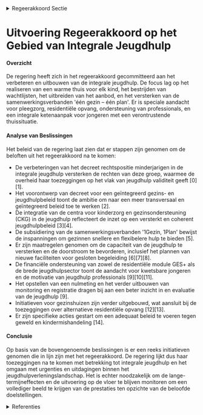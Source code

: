

<details>
        <summary>Regeerakkoord Sectie </summary>
        <p>1.2.1.5 Integrale jeugdhulp Elk kind heeft recht op een warme thuis waarin het veilig kan opgroeien, zich hechten en voorbereiden op een volwassen leven. Wanneer het kan, moet een kind thuis kunnen opgroeien met de nodige ondersteu-ning. De uitdagingen in het jeugdhulpland-schap blijven groot. In de afgelopen regeerpe-riode is extra geïnvesteerd, maar toch blijven de wachtlijsten een realiteit. We blijven dus investeren in rechtstreeks toegankelijke jeugdhulp zoals ambulante hulp en hulp aan huis, zodat de toegang tot de rechtstreekse hulpverlening verzekerd wordt. De samenwerkingsverbanden één gezin – één plan hebben als doel laagdrempelige, sneller inzetbare en beter afgestemde hulp aan kinderen, jongeren en gezinnen te bieden en dit via één gezinsplan. Momenteel zijn er vijftien samenwerkingsverbanden opgestart. We willen dit aanbod verder uitbouwen en gebiedsdekkend maken voor heel Vlaanderen. We breiden de kindreflex uit naar andere sectoren. Wanneer blijkt dat de opvoedingssituatie verontrustend is, mogen we niet aarzelen en moeten jongeren tijdelijk of permanent uit huis geplaatst worden. Bij uithuisplaat-sing is pleegzorg het eerste alternatief. We investeren in het niet-rechtstreeks toegan-kelijk aanbod. Daarnaast investeren we in alternatieve residentiële opvang zoals gezinshuizen, na evaluatie van het lopende proefproject. Binnen het integrale jeugdhul-plandschap maken we daarvoor een module gezinshuizen beschikbaar die professionele dag- en nachtopvang moge-lijk maakt in een warme thuiscontext. We bieden extra ondersteuning voor klein-schalige leefgroepen met inwonende ouders en onderzoeken, naar Nederlands voorbeeld, ook de mogelijkheid van een gezamenlijke uithuisplaatsing (ouders en kinderen). We verzekeren de zorg voor het personeel dat in de residentiële jeugdhulp werkt en waken erover dat er voldoende mensen gemotiveerd en gekwalificeerd zijn om in de jeugdhulp te werken. We investeren in de capaciteit van de jeugdhulp voor kwetsbare jongeren en in kleinere leefgroepen in residentiële voorzie-ningen. Daarnaast voorzien we een evalu-atie van het decreet Integrale Jeugdhulp en het achterliggende financieringssysteem. Op basis van de aanbevelingen van de lopende evaluatie van het decreet integrale jeugdhulp en het longitudinale onderzoek in de jeugdhulp installeren we een nulme-ting, dit naar analogie van de al opgestarte nulmeting in het kader van het decreet jeugddelinquentierecht. Aansluitend bouwen we hiertoe de unieke registratie en de indicatoren van het longitudinale onderzoek verder uit binnen e-Youth. In het jeugdhulpverleningslandschap wordt er blijvend ingezet op gespecialiseerde opvang en integrale begeleiding van slacht-offers van tienerpooiers maar ook voor opvang van niet-begeleide minderjarige vluchtelingen die het slachtoffer zijn van mensenhandel. De hulpverlening ontwikkelt bovendien een aanklampend zorgbeleid ten aanzien van zwangere vrouwen en moeders met een verslavingsproblematiek. Dit kan door te werken met een systeem van ondertoezicht-stelling zoals in Nederland met gezins-voogden die de (aanstaande) moeders begeleiden en proberen hun levensstijl positief te beïnvloeden. Bovendien wordt er ook in samenwerking met het federale niveau getracht om de gedwongen opname mogelijk te maken. Wanneer er sprake is van delinquent gedrag, mede als gevolg van een verontrus-tende thuissituatie, voorzien we in een integrale ketenaanpak. Hiervoor treden we in overleg met o.a. de minister bevoegd voor Justitie en Handhaving, Onderwijs, Binnenlands Bestuur, enzovoort. De uitrol van het nieuwe jeugddelinquentie-recht zal verlopen in nauwe samenwerking met de minister bevoegd voor Justitie en Handhaving. De minister van Welzijn staat in voor de financiering, de erkenning en het toezicht op de private en publieke organi-saties die zowel het noodzakelijke aanbod binnen de integrale jeugdhulp als in het kader van het jeugddelinquentierecht organiseren. Daarbij behoort de organisatie van bijkomende plaatsen binnen de private beveiligende opvang, de gesloten oriëntatie en begeleiding in de gemeenschapsinstel-lingen waarvan de renovatie en de geplande uitbreiding wordt voortgezet We sluiten het Vlaams detentiecentrum in Tongeren deze regeerperiode. De capaciteit hiervan wordt elders ondergebracht. Er worden plaatsen gecreëerd in een gesloten afdeling van de jeugdpsychiatrische dienst in overleg met de federale overheid. Wanneer er sprake is van delinquent gedrag, mede als gevolg van een verontrustende thuissituatie, moet de organisatie van het aanbod in de jeugdhulp en bijkomende maatregelen een keten-aanpak met casusoverleg en gedeeld beroepsgeheim mogelijk maken. Bijzondere aandacht gaat uit naar de afstemming met de integrale jeugdhulp in functie van een naadloze aanpak en de overgang van minderjarigheid naar meerderjarigheid zodat een adequate opvolging van de jongvolwassene gewaarborgd blijft. Aangezien de internaten onderwijs meer en meer geplaatste jongeren opvangen, bekijken we samen met de internaten MPI GO! en de IPO’s wat hun rol is in het welzijnslandschap in samenspraak met het beleidsdomein Onderwijs. We werken verder aan een gericht beleid om geweld, misbruik en kindermishandeling tegen te gaan. We zetten de strijd tegen grensoverschrijdend gedrag onverminderd verder. Samen met de beleidsdomeinen justitie, onderwijs, cultuur, jeugd, sport en media bevestigen we het engagement om duurzaam werk te maken van beleidsacties die zowel de fysieke, psychische als seksuele integriteit beschermen. We werken daarbij verder op basis van het actieplan integriteit en hebben aandacht voor kwaliteitsbevor-dering, sensibilisering, preventie en een adequaat en gepast reactiebeleid. We zorgen tevens voor een snelle operationali-sering van de verruimde werking van de ‘Erkennings- en bemiddelingscommissie voor slachtoffers van historisch misbruik’. We brengen de expertise van de ondersteu-ningscentra jeugdzorg en de vertrouwens-centra kindermishandeling samen tot één gemandateerde voorziening die 24/7 bereikbaar is als duidelijk aanspreekpunt bij maatschappelijke verontrusting. De doelgroep van jongvolwassenen verdient bijzondere aandacht. Innovatieve vormen van wonen en de afstemming met volwassenhulp zijn daarbij prioriteiten, alsook de mogelijkheid tot verplichte verderzetting van de hulpverlening. We blijven aandacht hebben voor de afstemming van de Vlaamse integrale jeugdhulp en de federaal geregelde kinder- en jeugdpsychiatrie, in navolging van het goedgekeurde beleid inzake geestelijke gezondheidszorg bij kinderen en jongeren. Tenslotte versoepelen we waar mogelijk de voorwaarden om plaatsen te creëren voor jongeren met extreme gedrags- en emoti-onele problemen (GES+). We maken een intersectoraal gelijk speelveld om deze plaatsen te realiseren en te financieren. </p>
        </details> 

# Uitvoering Regeerakkoord op het Gebied van Integrale Jeugdhulp

#### Overzicht
De regering heeft zich in het regeerakkoord gecommitteerd aan het verbeteren en uitbouwen van de integrale jeugdhulp. De focus lag op het realiseren van een warme thuis voor elk kind, het bestrijden van wachtlijsten, het uitbreiden van het aanbod, en het versterken van de samenwerkingsverbanden 'één gezin – één plan'. Er is speciale aandacht voor pleegzorg, residentiële opvang, ondersteuning van professionals, en een integrale ketenaanpak voor jongeren met een verontrustende thuissituatie.

#### Analyse van Beslissingen
Het beleid van de regering laat zien dat er stappen zijn genomen om de beloften uit het regeerakkoord na te komen:

- De verbeteringen van het decreet rechtspositie minderjarigen in de integrale jeugdhulp versterken de rechten van deze groep, waarmee de overheid haar toezeggingen op het vlak van jeugdhulp validiteit geeft \[0\]\[1\].
- Het voorontwerp van decreet voor een geïntegreerd gezins- en jeugdhulpbeleid toont de ambitie om naar een meer transversaal en geïntegreerd beleid toe te werken \[2\].
- De integratie van de centra voor kinderzorg en gezinsondersteuning (CKG) in de jeugdhulp reflecteert de inzet op een versterkt en coherent jeugdhulpbeleid \[3\]\[4\].
- De subsidiering van de samenwerkingsverbanden '1Gezin, 1Plan' bewijst de inspanningen om gezinnen snellere en flexibelere hulp te bieden \[5\].
- Er zijn maatregelen genomen om de capaciteit van de jeugdhulp te versterken en de doorstroom te bevorderen, inclusief het plannen van nieuwe faciliteiten voor gesloten begeleiding \[6\]\[7\]\[8\].
- De financiële ondersteuning van zowel de residentiële module GES+ als de brede jeugdhulpsector toont de aandacht voor kwetsbare jongeren en de motivatie van jeugdhulp professionals \[9\]\[10\]\[11\].
- Het opstellen van een nulmeting en het verder uitbouwen van monitoring en registratie dragen bij aan een beter inzicht in en evaluatie van de jeugdhulp \[9\].
- Initiatieven voor gezinshuizen zijn verder uitgebouwd, wat aansluit bij de toezeggingen over alternatieve residentiële opvang \[12\]\[13\].
- Er zijn specifieke acties gestart om een adequaat beleid te voeren tegen geweld en kindermishandeling \[14\].

#### Conclusie
Op basis van de bovengenoemde beslissingen is er een reeks initiatieven genomen die in lijn zijn met het regeerakkoord. De regering lijkt dus haar toezeggingen na te komen met betrekking tot integrale jeugdhulp en het omgaan met urgenties en uitdagingen binnen het jeugdhulpverleningslandschap. Het is echter noodzakelijk om de lange-termijneffecten en de uitvoering op de vloer te blijven monitoren om een vollediger beeld te krijgen van de prestaties ten opzichte van de beloofde doelstellingen.

<details>
        <summary> Referenties</summary>
        **[\[0\]](https://beslissingenvlaamseregering.vlaanderen.be/?search=Wijziging%20decreet%20rechtspositie%20minderjarige%20in%20de%20integrale%20jeugdhulp&dateOption=select&startDate=2023-10-13T08%3A00%3A00Z&endDate=2023-10-13T08%3A00%3A00Z)** : **(2023-10-13)** Wijziging decreet rechtspositie minderjarige in de integrale jeugdhulp 

**[\[1\]](https://beslissingenvlaamseregering.vlaanderen.be/?search=Wijziging%20decreet%20rechtspositie%20minderjarige%20in%20de%20integrale%20jeugdhulp&dateOption=select&startDate=2023-06-02T08%3A00%3A00Z&endDate=2023-06-02T08%3A00%3A00Z)** : **(2023-06-02)** Wijziging decreet rechtspositie minderjarige in de integrale jeugdhulp 

**[\[2\]](https://beslissingenvlaamseregering.vlaanderen.be/?search=Organisatie%20ge%C3%AFntegreerd%20gezins-%20en%20jeugdhulpbeleid%3A%20voorontwerp%20van%20decreet&dateOption=select&startDate=2023-11-17T09%3A00%3A00Z&endDate=2023-11-17T09%3A00%3A00Z)** : **(2023-11-17)** Organisatie geïntegreerd gezins- en jeugdhulpbeleid: voorontwerp van decreet 

**[\[3\]](https://beslissingenvlaamseregering.vlaanderen.be/?search=Integratie%20van%20de%20centra%20voor%20kinderzorg%20en%20gezinsondersteuning%20%28CKG%29%20in%20de%20jeugdhulp%3A%20wijzigingsbesluit&dateOption=select&startDate=2023-10-27T08%3A00%3A00Z&endDate=2023-10-27T08%3A00%3A00Z)** : **(2023-10-27)** Integratie van de centra voor kinderzorg en gezinsondersteuning (CKG) in de jeugdhulp: wijzigingsbesluit 

**[\[4\]](https://beslissingenvlaamseregering.vlaanderen.be/?search=Integratie%20van%20de%20centra%20voor%20kinderzorg%20en%20gezinsondersteuning%20%28CKG%29%20in%20de%20jeugdhulp%3A%20wijzigingsbesluit&dateOption=select&startDate=2023-08-31T08%3A00%3A00Z&endDate=2023-08-31T08%3A00%3A00Z)** : **(2023-08-31)** Integratie van de centra voor kinderzorg en gezinsondersteuning (CKG) in de jeugdhulp: wijzigingsbesluit 

**[\[5\]](https://beslissingenvlaamseregering.vlaanderen.be/?search=Crisis-%20en%20investeringsplan%20jeugdhulpverlening%3A%20subsidies%20samenwerkingsverbanden%20%E2%80%981Gezin%2C%201Plan%E2%80%99&dateOption=select&startDate=2023-11-10T09%3A00%3A00Z&endDate=2023-11-10T09%3A00%3A00Z)** : **(2023-11-10)** Crisis- en investeringsplan jeugdhulpverlening: subsidies samenwerkingsverbanden ‘1Gezin, 1Plan’ 

**[\[6\]](https://beslissingenvlaamseregering.vlaanderen.be/?search=Inwerkingtreding%20van%20de%20gesloten%20ori%C3%ABntatie%20en%20de%20gesloten%20begeleiding%20in%20de%20gemeenschapsinstellingen&dateOption=select&startDate=2022-03-25T09%3A00%3A00Z&endDate=2022-03-25T09%3A00%3A00Z)** : **(2022-03-25)** Inwerkingtreding van de gesloten oriëntatie en de gesloten begeleiding in de gemeenschapsinstellingen 

**[\[7\]](https://beslissingenvlaamseregering.vlaanderen.be/?search=Inwerkingtreding%20van%20de%20gesloten%20ori%C3%ABntatie%20en%20de%20gesloten%20begeleiding%20in%20de%20gemeenschapsinstellingen&dateOption=select&startDate=2021-12-17T09%3A00%3A00Z&endDate=2021-12-17T09%3A00%3A00Z)** : **(2021-12-17)** Inwerkingtreding van de gesloten oriëntatie en de gesloten begeleiding in de gemeenschapsinstellingen 

**[\[8\]](https://beslissingenvlaamseregering.vlaanderen.be/?search=Inwerkingtreding%20van%20de%20gesloten%20ori%C3%ABntatie%20en%20de%20gesloten%20begeleiding%20in%20de%20gemeenschapsinstellingen&dateOption=select&startDate=2022-06-10T08%3A00%3A00Z&endDate=2022-06-10T08%3A00%3A00Z)** : **(2022-06-10)** Inwerkingtreding van de gesloten oriëntatie en de gesloten begeleiding in de gemeenschapsinstellingen 

**[\[9\]]** : **(2020-06-12)**  

**[\[10\]](https://beslissingenvlaamseregering.vlaanderen.be/?search=Jeugdhulp%3A%20verhoging%20subsidie%20residenti%C3%ABle%20module%20GES%2B%2C%20effici%C3%ABntiewinsten%20subsidies%20en%20uitvoering%20VIA5-akkoord&dateOption=select&startDate=2021-02-05T09%3A00%3A00Z&endDate=2021-02-05T09%3A00%3A00Z)** : **(2021-02-05)** Jeugdhulp: verhoging subsidie residentiële module GES+, efficiëntiewinsten subsidies en uitvoering VIA5-akkoord 

**[\[11\]](https://beslissingenvlaamseregering.vlaanderen.be/?search=Jeugdhulp%3A%20verhoging%20subsidie%20residenti%C3%ABle%20module%20GES%2B%2C%20effici%C3%ABntiewinsten%20subsidies%20en%20uitvoering%20VIA5&dateOption=select&startDate=2020-12-11T09%3A00%3A00Z&endDate=2020-12-11T09%3A00%3A00Z)** : **(2020-12-11)** Jeugdhulp: verhoging subsidie residentiële module GES+, efficiëntiewinsten subsidies en uitvoering VIA5 

**[\[12\]](https://beslissingenvlaamseregering.vlaanderen.be/?search=Wijzigingsbesluit%20erkenningsvoorwaarden%20en%20subsidienormen%20voorzieningen%20jeugdhulp%3A%20introductie%20gezinshuizen%20en%20uitvoering%20VIA6&dateOption=select&startDate=2023-09-29T08%3A00%3A00Z&endDate=2023-09-29T08%3A00%3A00Z)** : **(2023-09-29)** Wijzigingsbesluit erkenningsvoorwaarden en subsidienormen voorzieningen jeugdhulp: introductie gezinshuizen en uitvoering VIA6 

**[\[13\]](https://beslissingenvlaamseregering.vlaanderen.be/?search=Wijzigingsbesluit%20erkenningsvoorwaarden%20en%20subsidienormen%20voorzieningen%20jeugdhulp%3A%20introductie%20gezinshuizen%20en%20uitvoering%20VIA6&dateOption=select&startDate=2023-11-17T09%3A00%3A00Z&endDate=2023-11-17T09%3A00%3A00Z)** : **(2023-11-17)** Wijzigingsbesluit erkenningsvoorwaarden en subsidienormen voorzieningen jeugdhulp: introductie gezinshuizen en uitvoering VIA6 

**[\[14\]](https://beslissingenvlaamseregering.vlaanderen.be/?search=Wijzigingsdecreet%20integrale%20jeugdhulp%3A%20leeftijd%20voor%20plaatsing%20in%20pleeggezin&dateOption=select&startDate=2020-07-17T08%3A00%3A00Z&endDate=2020-07-17T08%3A00%3A00Z)** : **(2020-07-17)** Wijzigingsdecreet integrale jeugdhulp: leeftijd voor plaatsing in pleeggezin 
        </details> 

